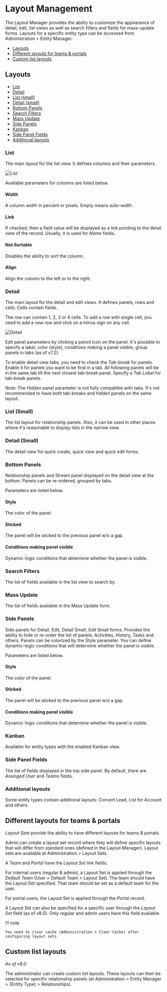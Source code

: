# Layout Management

The Layout Manager provides the ability to customize the appearance of detail, edit, list views as well as search filters and fields for mass-update forms. Layouts for a specific entity type can be accessed from Administration > Entity Manager.

* [Layouts](#layouts)
* [Different layouts for teams & portals](#different-layouts-for-teams-portals)
* [Custom list layouts](#custom-list-layouts)

## Layouts

* [List](#list)
* [Detail](#detail)
* [List (small)](#list-small)
* [Detail (small)](#detail-small)
* [Bottom Panels](#bottom-panels)
* [Search Filters](#search-filters)
* [Mass Update](#mass-update)
* [Side Panels](#side-panels)
* [Kanban](#kanban)
* [Side Panel Fields](#side-panel-fields)
* [Additional layouts](#additional-layouts)

### List

The main layout for the list view. It defines columns and their parameters.

![List](https://raw.githubusercontent.com/espocrm/documentation/master/docs/_static/images/administration/layout-manager/list.png)

Available parameters for columns are listed below.

#### Width

A column width in percent or pixels. Empty means auto-width.

#### Link

If checked, then a field value will be displayed as a link pointing to the detail view of the record. Usually, it is used for *Name* fields.

#### Not Sortable

Disables the ability to sort the column.

#### Align

Align the column to the left or to the right.

### Detail

The main layout for the detail and edit views. It defines panels, rows and cells. Cells contain fields.

The row can contain 1, 2, 3 or 4 cells. To add a row with single cell, you need to add a new row and click on a minus sign on any cell.

![Detail](https://raw.githubusercontent.com/espocrm/documentation/master/docs/_static/images/administration/layout-manager/detail.png)

Edit panel parameters by clicking a pancil icon on the panel. It's possible to specify a label, color (style), conditions making a panel visible, group panels in tabs (as of v7.2).

To enable detail view tabs, you need to check the *Tab-break* for panels. Enable it for panels you want to be first in a tab. All following panels will be in the same tab till the next closest tab-break panel. Specify a *Tab Label* for tab-break panels.

Note: The *Hidden* panel parameter is not fully compatible with tabs. It's not recommended to have both tab-breaks and hidden panels on the same layout.

### List (Small)

The list layout for relationship panels. Also, it can be used in other places where it's reasonable to display lists in the narrow view.

### Detail (Small)

The detail view for quick create, quick view and quick edit forms.

### Bottom Panels

Relationship panels and Stream panel displayed on the detail view at the bottom. Panels can be re-ordered, grouped by tabs.

Parameters are listed below.

#### Style

The color of the panel.

#### Sticked

The panel will be sticked to the previous panel w/o a gap.

#### Conditions making panel visible

Dynamic-logic conditions that determine whether the panel is visible.

### Search Filters

The list of fields available in the list view to search by.

### Mass Update

The list of fields available in the Mass Update form.


### Side Panels

Side panels for Detail, Edit, Detail Small, Edit Small forms. Provides the ability to hide or re-order the list of panels: Activities, History, Tasks and others. Panels can be colorized by the Style parameter. You can define dynamic-logic conditions that will determine whether the panel is visible.

Parameters are listed below.

#### Style

The color of the panel.

#### Sticked

The panel will be sticked to the previous panel w/o a gap.

#### Conditions making panel visible

Dynamic-logic conditions that determine whether the panel is visible.

### Kanban

Available for entity types with the enabled Kanban view.

### Side Panel Fields

The list of fields displayed in the top side panel. By default, there are *Assinged User* and *Teams* fields.

### Additional layouts

Some entity types contain additional layouts: Convert Lead, List for Account and others.

## Different layouts for teams & portals

*Layout Sets* provide the ability to have different layouts for teams & portals.

Admin can create a layout set record where they will define specific layouts that will differ from standard ones (defined in the Layout Manager). Layout sets are available at Administration > Layout Sets.

A *Team* and *Portal* have the *Layout Set* link fields.

For internal users (regular & admin), a Layout Set is applied through the *Default Team* (User > Default Team > Layout Set). The team should have the Layout Set specified. That team should be set as a default team for the user.

For portal users, the Layout Set is applied through the *Portal* record.

A Layout Set can also be specified for a specific user through the *Layout Set* field (as of v8.0). Only regular and admin users have this field available. 

!!! note

    You need to clear cache (Administration > Clear Cache) after configuring layout sets.

## Custom list layouts

*As of v8.0.*

The administrator can create custom list layouts. These layouts can then be selected for specific relationship panels (at Administration > Entity Manager > {Entity Type} > Relationships).

